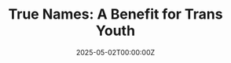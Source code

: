 ---
title: "True Names: A Benefit for Trans Youth"
artist: "Various Artists"
date: 2025-05-02T00:00:00Z
description: "A compilation album featuring 18 tracks from artists including Pink Navel, Remember Sports, Squirrel Flower, and more. All profits donated to the Trans Youth Emergency Project."
bandcamp_embed: '<iframe style="border: 0; width: 100%; height: 470px;" src="https://bandcamp.com/EmbeddedPlayer/album=209029555/size=large/bgcol=ffffff/linkcol=0687f5/tracklist=false/transparent=true/" seamless><a href="https://worrybeadrecs.bandcamp.com/album/true-names-a-benefit-for-trans-youth">True Names: A Benefit for Trans Youth by Worry Bead Records</a></iframe>'
bandcamp_url: "https://worrybeadrecs.bandcamp.com/album/true-names-a-benefit-for-trans-youth"
featured: false
--- 